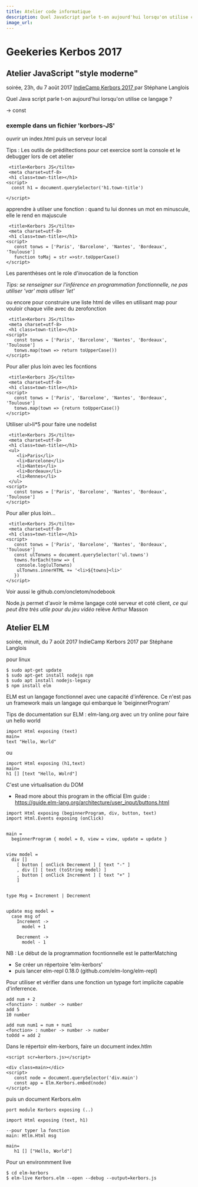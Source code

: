 ```yaml
---
title: Atelier code informatique
description: Quel JavaScript parle t-on aujourd'hui lorsqu'on utilise ce langage ? 
image_url: 
---
```


# Geekeries Kerbos 2017

## Atelier JavaScript "style moderne"
soirée, 23h, du 7 août 2017 [IndieCamp Kerbors 2017 ](https://hackmd.io/s/SJ60BmJvb#)par Stéphane Langlois

Quel Java script parle t-on aujourd'hui lorsqu'on utilise ce langage ? 

-> const

### exemple dans un fichier 'korbors-JS'
 ouvrir un index.html puis un serveur local

Tips : Les outils de prédiltections pour cet exercice sont la console et le debugger lors de cet atelier

```
 <title>Kerbors JS</tilte>
 <meta charset=utf-8>
 <h1 class=town-title></h1>
<script>
  const h1 = document.querySelector('h1.town-title')

</script>
```

apprendre à utilser une fonction  : quand tu lui donnes un mot en minuscule, elle le rend en majuscule

```
 <title>Kerbors JS</tilte>
 <meta charset=utf-8>
 <h1 class=town-title></h1>
<script>
   const tonws = ['Paris', 'Barcelone', 'Nantes', 'Bordeaux', 'Toulouse']
   function toMaj = str =>str.toUpperCase()
</script>
```

Les parenthèses ont le role d'invocation de la fonction

_Tips: se renseigner sur l'inférence en programmation fonctionnelle, ne pas utiliser 'var' mais utliser 'let'_

ou encore pour construire une liste html de villes en utilisant map pour vouloir chaque ville avec du zerofonction

```
 <title>Kerbors JS</tilte>
 <meta charset=utf-8>
 <h1 class=town-title></h1>
<script>
   const tonws = ['Paris', 'Barcelone', 'Nantes', 'Bordeaux', 'Toulouse']
   tonws.map(town => return toUpperCase())
</script>
```

Pour aller plus loin avec les focntions

```
 <title>Kerbors JS</tilte>
 <meta charset=utf-8>
 <h1 class=town-title></h1>
<script>
   const tonws = ['Paris', 'Barcelone', 'Nantes', 'Bordeaux', 'Toulouse']
   tonws.map(town => {return toUpperCase()}
</script>
```

Utiliser ul>li*5 pour faire une nodelist

```
 <title>Kerbors JS</tilte>
 <meta charset=utf-8>
 <h1 class=town-title></h1>
 <ul>
 	<li>Paris</li>
 	<li>Barcelone</li>
 	<li>Nantes</li>
 	<li>Bordeaux</li>
 	<li>Rennes</li>
 </ul>
<script>
   const tonws = ['Paris', 'Barcelone', 'Nantes', 'Bordeaux', 'Toulouse']
</script>  
```
Pour aller plus loin...

```
 <title>Kerbors JS</tilte>
 <meta charset=utf-8>
 <h1 class=town-title></h1>
<script>
   const tonws = ['Paris', 'Barcelone', 'Nantes', 'Bordeaux', 'Toulouse']
   const ulTonwns = document.querySelector('ul.towns')
   towns.forEach(tonw => {
   	console.log(ulTonwns)
   	ulTonwns.innerHTML += '<li>${towns}<li>'
   })
</script>
```

Voir aussi le github.com/oncletom/nodebook

Node.js permet d'avoir le même langage coté serveur et coté client, *ce qui peut être très utile pour du jeu vidéo* relève Arthur Masson


## Atelier ELM
soirée, minuit, du 7 août 2017 IndieCamp Kerbors 2017 par Stéphane Langlois

pour linux

```
$ sudo apt-get update
$ sudo apt-get install nodejs npm
$ sudo apt install nodejs-legacy
$ npm install elm
```

ELM est un langage fonctionnel avec une capacité d'inférence. Ce n'est pas un framework mais un langage qui embarque le 'beiginnerProgram'

Tips de documentation sur ELM : elm-lang.org avec un try online pour faire un hello world

```
import Html exposing (text)
main=
text "Hello, World"

```
ou 

```
import Html exposing (h1,text)
main=
h1 [] [text "Hello, Wolrd"]
```
C'est une virtualisation du DOM

- Read more about this program in the official Elm guide : https://guide.elm-lang.org/architecture/user_input/buttons.html

```
import Html exposing (beginnerProgram, div, button, text)
import Html.Events exposing (onClick)


main =
  beginnerProgram { model = 0, view = view, update = update }


view model =
  div []
    [ button [ onClick Decrement ] [ text "-" ]
    , div [] [ text (toString model) ]
    , button [ onClick Increment ] [ text "+" ]
    ]


type Msg = Increment | Decrement


update msg model =
  case msg of
    Increment ->
      model + 1

    Decrement ->
      model - 1
```


NB : Le début de la programmation focntionnelle est le patterMatching

- Se créer un répertoire 'elm-kerbors' 
- puis lancer elm-repl 0.18.0 (github.com/elm-long/elm-repl)

Pour utiliser et vérifier dans une fonction un typage fort implicite capable d'inferrence. 


```
add num + 2
<fonction> : number -> number
add 5
10 number

add num num1 = num + num1
<fonction> : number -> number -> number
toOdd = add 2
```

Dans le répertoir elm-kerbors, faire un document index.htlm

```
<script scr=kerbors.js></script>

<div class=main></dic>
<script>
   const node = document.querySelector('div.main')
   const app = Elm.Kerbors.embed(node)
</script> 
```
puis un document Kerbors.elm

```
port module Kerbors exposing (..)

import Html exposing (text, h1)

--pour typer la fonction
main: Htlm.Html msg

main=
   h1 [] ["Hello, World"]
```

Pour un environmment live

```
$ cd elm-kerbors
$ elm-live Kerbors.elm --open --debug --output=kerbors.js
```
